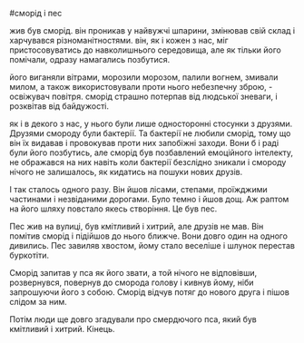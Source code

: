 #сморід і пес

жив був сморід. він проникав у найвужчі шпарини, змінював свій склад і харчувався різноманітностями. він, як і кожен з нас, міг пристосовуватись до навколишнього середовища, але як тільки його помічали, одразу намагались позбутися. 

його виганяли вітрами, морозили морозом, палили вогнем, змивали милом, а також використовували проти нього небезпечну зброю, - освіжувач повітря. сморід страшно потерпав від людської зневаги, і розквітав від байдужості. 

як і в декого з нас, у нього були лише односторонні стосунки з друзями. Друзями смороду були бактерії. Та бактерії не любили сморід, тому що він їх видавав і провокував проти них запобіжні заходи. Вони б і раді були його позбутись, але сморід був позбавлений емоційного інтелекту, не ображався на них навіть коли бактерії безслідно зникали і смороду нічого не залишалось, як кидатись на пошуки нових друзів. 

І так сталось одного разу. Він йшов лісами, степами, проїжджими частинами і незвіданими дорогами. Було темно і йшов дощ. Аж раптом на його шляху повстало якесь створіння. Це був пес. 

Пес жив на вулиці, був кмітливий і хитрий, але друзів не мав.
Він помітив сморід і підійшов до нього ближче. Вони довго один на одного дивились. Пес завиляв хвостом, йому стало веселіше і шлунок перестав буркотіти. 

Сморід запитав у пса як його звати, а той нічого не відповівши, розвернувся, повернув до сморода голову і кивнув йому, ніби запрошуючи його з собою. Сморід відчув потяг до нового друга і пішов слідом за ним.

Потім люди ще довго згадували про смердючого пса, який був кмітливий і хитрий.
Кінець.